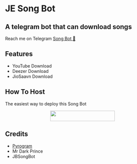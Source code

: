 # JE Song Bot
## A telegram bot that can download songs

Reach me on Telegram [Song Bot 🎵](https://t.me/LKSongBot)

## Features

- YouTube Download
- Deezer Download
- JioSaavn Download

## How To Host

The easiest way to deploy this Song Bot
<p align="center"><a href="https://heroku.com/deploy?template=https://github.com/mk-mk-lk/LKSongBot"> <img src="https://img.shields.io/badge/Deploy%20To%20Heroku-blueviolet?style=for-the-badge&logo=heroku" width="210" height="34.45"/></a></p>

## Credits

- [Pyrogram](https://github.com/pyrogram)
- Mr Dark Prince
- JBSongBot
